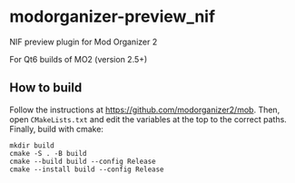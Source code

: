 # modorganizer-preview_nif
NIF preview plugin for Mod Organizer 2

For Qt6 builds of MO2 (version 2.5+)

## How to build
Follow the instructions at https://github.com/modorganizer2/mob. Then, open `CMakeLists.txt` and edit the variables at the top to the correct paths. Finally, build with cmake:

```shell
mkdir build
cmake -S . -B build
cmake --build build --config Release
cmake --install build --config Release
```
